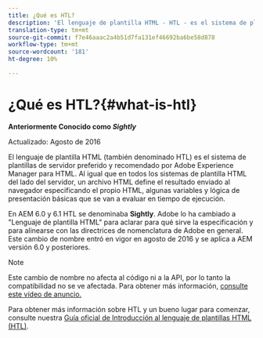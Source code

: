 ```yaml
---
title: ¿Qué es HTL?
description: 'El lenguaje de plantilla HTML - HTL - es el sistema de plantillas de lado de servidor recomendado por Adobe Experience Manager para HTML. '
translation-type: tm+mt
source-git-commit: f7e46aaac2a4b51d7fa131ef46692ba6be58d878
workflow-type: tm+mt
source-wordcount: '181'
ht-degree: 10%

---
```



# ¿Qué es HTL?{#what-is-htl}

**Anteriormente Conocido como  *Sightly***

Actualizado: Agosto de 2016

El lenguaje de plantilla HTML (también denominado HTL) es el sistema de plantillas de servidor preferido y recomendado por Adobe Experience Manager para HTML. Al igual que en todos los sistemas de plantilla HTML del lado del servidor, un archivo HTML define el resultado enviado al navegador especificando el propio HTML, algunas variables y lógica de presentación básicas que se van a evaluar en tiempo de ejecución.

En AEM 6.0 y 6.1 HTL se denominaba **Sightly**. Adobe lo ha cambiado a &quot;Lenguaje de plantilla HTML&quot; para aclarar para qué sirve la especificación y para alinearse con las directrices de nomenclatura de Adobe en general. Este cambio de nombre entró en vigor en agosto de 2016 y se aplica a AEM versión 6.0 y posteriores.

>[!NOTE]
>
>Este cambio de nombre no afecta al código ni a la API, por lo tanto la compatibilidad no se ve afectada. Para obtener más información, [consulte este vídeo de anuncio.](https://helpx.adobe.com/experience-manager/how-to/announce-htl.html)

Para obtener más información sobre HTL y un bueno lugar para comenzar, consulte nuestra [Guía oficial de Introducción al lenguaje de plantillas HTML (HTL)](overview.md).
